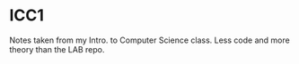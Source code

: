# ICC1
Notes taken from my Intro. to Computer Science class. Less code and more theory than the LAB repo.
